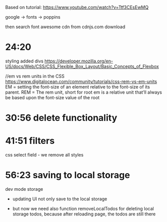 Based on tutorial:
https://www.youtube.com/watch?v=Ttf3CEsEwMQ


google -> fonts -> poppins

then search
font awesome cdn
from cdnjs.com download

# 24:20
styling added divs
https://developer.mozilla.org/en-US/docs/Web/CSS/CSS_Flexible_Box_Layout/Basic_Concepts_of_Flexbox

//em vs rem units in the CSS
https://www.digitalocean.com/community/tutorials/css-rem-vs-em-units
EM = setting the font-size of an element relative to the font-size of its parent.
REM = The rem unit, short for root em is a relative unit that’ll always be based upon the font-size value of the root 

# 30:56 delete functionality

# 41:51 filters
css select field - we remove all styles

# 56:23 saving to local storage
dev mode
storage

- updating UI not only save to the local storage

- but now we need also function removeLocalTodos for deleting local storage todos, because after reloading page, the todos are still there

